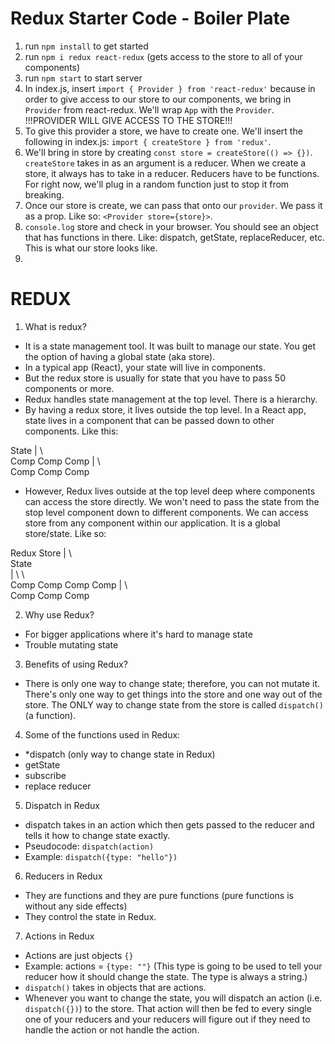 # Redux Starter Code - Boiler Plate

1. run `npm install` to get started 
2. run `npm i redux react-redux` (gets access to the store to all of your components)
3. run `npm start` to start server
4. In index.js, insert `import { Provider } from 'react-redux'` because in order to give access to our store to our components, we bring in `Provider` from react-redux. We'll wrap `App` with the `Provider`. !!!PROVIDER WILL GIVE ACCESS TO THE STORE!!!
5. To give this provider a store, we have to create one. We'll insert the following in index.js: `import { createStore } from 'redux'`.
6. We'll bring in store by creating `const store = createStore(() => {})`. `createStore` takes in as an argument is a reducer. When we create a store, it always has to take in a reducer. Reducers have to be functions. For right now, we'll plug in a random function just to stop it from breaking.
7. Once our store is create, we can pass that onto our `provider`. We pass it as a prop. Like so: `<Provider store={store}>`.
8. `console.log` store and check in your browser. You should see an object that has functions in there. Like: dispatch, getState, replaceReducer, etc. This is what our store looks like.
9. 

# REDUX

1. What is redux?
- It is a state management tool. It was built to manage our state. You get the option of having a global state (aka store).
- In a typical app (React), your state will live in components. 
- But the redux store is usually for state that you have to pass 50 components or more. 
- Redux handles state management at the top level. There is a hierarchy.
- By having a redux store, it lives outside the top level. In a React app, state lives in a component that can be passed down to other components. Like this:

State
|     \      \
Comp   Comp   Comp
|       \      \
Comp    Comp    Comp

- However, Redux lives outside at the top level deep where components can access the store directly. We won't need to pass the state from the stop level component down to different components. We can access store from any component within our application. It is a global store/state. Like so:

Redux Store 
|          \        \
State                \
|     \      \        \
Comp   Comp   Comp     Comp
|       \      \
Comp    Comp    Comp

2. Why use Redux?
- For bigger applications where it's hard to manage state
- Trouble mutating state

3. Benefits of using Redux?
- There is only one way to change state; therefore, you can not mutate it. There's only one way to get things into the store and one way out of the store. The ONLY way to change state from the store is called `dispatch()` (a function).

4. Some of the functions used in Redux:
- *dispatch (only way to change state in Redux)
- getState
- subscribe
- replace reducer

5. Dispatch in Redux
- dispatch takes in an action which then gets passed to the reducer and tells it how to change state exactly.
- Pseudocode: `dispatch(action)`
- Example: `dispatch({type: "hello"})`

6. Reducers in Redux
- They are functions and they are pure functions (pure functions is without any side effects)
- They control the state in Redux.

7. Actions in Redux
- Actions are just objects `{}`
- Example: actions = `{type: ""}` (This type is going to be used to tell your reducer how it should change the state. The type is always a string.)
- `dispatch()` takes in objects that are actions.
- Whenever you want to change the state, you will dispatch an action (i.e. `dispatch({})`) to the store. That action will then be fed to every single one of your reducers and your reducers will figure out if they need to handle the action or not handle the action.